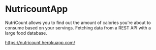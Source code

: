 # NutricountApp
NutriCount allows you to find out the amount of calories you're about to consume based on your servings. 
Fetching data from a REST API with a large food database.

https://nutricount.herokuapp.com/
